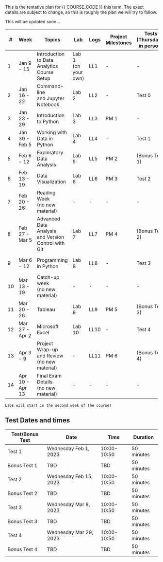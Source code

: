 This is the tentative plan for {{ COURSE_CODE }} this term.
The exact details are subject to change, so this is roughly the plan we will try to follow.

This will be updated soon...

<!-- This is the Term 2 schedule -->
| #  | Week            | Topics                                                     | Lab                 | Logs | Project Milestones | Tests (Thursdays, in person) | Concepts Tested               |
|----|-----------------|------------------------------------------------------------|---------------------|------|--------------------|------------------------------|-------------------------------|
| 1  | Jan 9 - 15      | Introduction to Data Analytics <br /> Course Setup         | Lab 1 (on your own) | LL1  | -                  | -                            | -                             |
| 2  | Jan 16 - 22     | Command-line <br /> and Jupyter Notebook                   | Lab 2               | LL2  | -                  | Test 0                       | Course policies               |
| 3  | Jan 23 - 29     | Introduction to Python                                     | Lab 3               | LL3  | PM 1               | -                            | -                             |
| 4  | Jan 30 - Feb 5  | Working with Data in Python                                | Lab 4               | LL4  | -                  | Test 1                       | Command Line and Python       |
| 5  | Feb 6 - 12      | Exploratory Data Analysis                                  | Lab 5               | LL5  | PM 2               | (Bonus Test 1)               | -                             |
| 6  | Feb 13 - 19     | Data Visualization <br />                                  | Lab 6               | LL6  | PM 3               | Test 2                       | Python and Git                |
| 7  | Feb 20 - 26     | Reading Week <br />(no new material)                       | -                   | -    | -                  | -                            | -                             |
| 8  | Feb 27 - Mar 5  | Advanced Data Analysis <br /> and Version Control with Git | Lab 7               | LL7  | PM 4               | (Bonus Test 2)               | -                             |
| 9  | Mar 6 - 12      | Programming in Python                                      | Lab 8               | LL8  | -                  | Test 3                       | Data Visualization and Pandas |
| 10 | Mar 13 - 19     | Catch-up week <br />(no new material)                      | -                   | -    | -                  | -                            | -                             |
| 11 | Mar 20 - 26     | Tableau                                                    | Lab 9               | LL9  | PM 5               | (Bonus Test 3)               |                               |
| 12 | Mar 27 - Apr 2  | Microsoft Excel                                            | Lab 10              | LL10 | -                  | Test 4                       | Python Programming and Excel  |
| 13 | Apr 3 - 9       | Project Wrap-up and Review <br />(no new material)         | -                   | LL11 | PM 6               | (Bonus Test 4)               | -                             |
| 14 | Apr 10 - Apr 13 | Final Exam Details <br />(no new material)                 | -                   | -    | -                  | -                            | -                             |

```{note}
Labs will start in the second week of the course!
```

## Test Dates and times

| Test/Bonus Test | Date                   | Time        | Duration   |
|-----------------|------------------------|-------------|------------|
| Test 1          | Wednesday Feb 1, 2023  | 10:00-10:50 | 50 minutes |
| Bonus Test 1    | TBD                    | TBD         | 50 minutes |
| Test 2          | Wednesday Feb 15, 2023 | 10:00-10:50 | 50 minutes |
| Bonus Test 2    | TBD                    | TBD         | 50 minutes |
| Test 3          | Wednesday Mar 8, 2023  | 10:00-10:50 | 50 minutes |
| Bonus Test 3    | TBD                    | TBD         | 50 minutes |
| Test 4          | Wednesday Mar 29, 2023 | 10:00-10:50 | 50 minutes |
| Bonus Test 4    | TBD                    | TBD         | 50 minutes |


<!-- This is the Term 1 schedule -->

<!--
| #  | Week            | Topics                                             | Lab                 | Logs | Project Milestones | Tests (Thursdays, in person) | Concepts Tested              |
|----|-----------------|----------------------------------------------------|---------------------|------|--------------------|------------------------------|------------------------------|
| 1  | Sept 6-11       | Introduction to Data Analytics <br /> Course Setup | Lab 1 (on your own) | LL1  | -                  | -                            | -                            |
| 2  | Sept 12-18      | Command-line <br /> and Jupyter Notebook           | Lab 2               | LL2  | -                  | Test 0                       | Course policies              |
| 3  | Sept 19-25      | Introduction to Version Control with Git           | Lab 3               | LL3  | -                  | -                            | -                            |
| 4  | Sept 26 - Oct 2 | Introduction to Python                             | Lab 4               | LL4  | PM 1               | Test 1                       | Command Line and Git         |
| 5  | Oct 3 - 9       | Working with Data in Python                        | Lab 5               | LL5  | -                  | (Bonus Test 1)               | -                            |
| 6  | Oct 10 - 16     | Rest and Catchup <br />(no new material)           | -                   | -    | PM 2               | -                            | -                            |
| 7  | Oct 17 - 23     | Programming in Python                              | Lab 6               | LL6  | -                  | -                            | -                            |
| 8  | Oct 24 - 30     | Data Visualization                                 | Lab 7               | LL7  |                    | Test 2                       | Python Programming           |
| 9  | Oct 31 - Nov 6  | Exploratory Data Analysis                          | Lab 8               | LL8  | PM 3               | (Bonus Test 2)               | -                            |
| 10 | Nov 7 - 13      | Reading week <br />(no new material)               | -                   | -    | -                  | -                            | -                            |
| 11 | Nov 14 - 20     | Tableau                                            | Lab 9               | LL9  | PM 4               | Test 3                       | Python and Pandas            |
| 12 | Nov 21 - 27     | Microsoft Excel                                    | Lab 10              | LL10 | -                  | (Bonus Test 3)               | -                            |
| 13 | Nov 28 - Dec 4  | Project Wrap-up and Review <br />(no new material) | -                   | LL11 | PM 5               | Test 4                       | Data Visualization and Excel |
| 14 | Dec 5 - Dec 8   | Final Exam Details <br />(no new material)         | -                   | -    | -                  | (Bonus Test 4)               | -                            |
-->